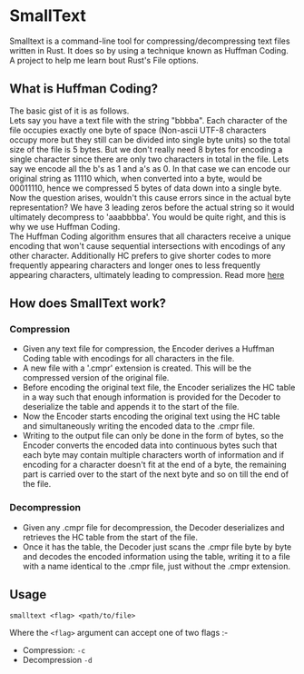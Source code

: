 # SmallText
Smalltext is a command-line tool for compressing/decompressing text files written in Rust. It does so by using a technique known as Huffman Coding.  
A project to help me learn bout Rust's File options.

## What is Huffman Coding?
The basic gist of it is as follows.  
Lets say you have a text file with the string "bbbba". Each character of the file occupies exactly one byte of space (Non-ascii UTF-8 characters occupy more but they still can be divided into single byte units) so the total size of the file is 5 bytes. But we don't really need 8 bytes for encoding a single character since there are only two characters in total in the file. Lets say we encode all the b's as 1 and a's as 0. In that case we can encode our original string as 11110 which, when converted into a byte, would be 00011110, hence we compressed 5 bytes of data down into a single byte.  
Now the question arises, wouldn't this cause errors since in the actual byte representation? We have 3 leading zeros before the actual string so it would ultimately decompress to 'aaabbbba'. You would be quite right, and this is why we use Huffman Coding.  
The Huffman Coding algorithm ensures that all characters receive a unique encoding that won't cause sequential intersections with encodings of any other character. Additionally HC prefers to give shorter codes to more frequently appearing characters and longer ones to less frequently appearing characters, ultimately leading to compression. Read more [here](https://en.wikipedia.org/wiki/Huffman_coding)  

## How does SmallText work?
### Compression 
- Given any text file for compression, the Encoder derives a Huffman Coding table with encodings for all characters in the file.  
- A new file with a '.cmpr' extension is created. This will be the compressed version of the original file.  
- Before encoding the original text file, the Encoder serializes the HC table in a way such that enough information is provided for the Decoder to deserialize the table and appends it to the start of the file.  
- Now the Encoder starts encoding the original text using the HC table and simultaneously writing the encoded data to the .cmpr file.  
- Writing to the output file can only be done in the form of bytes, so the Encoder converts the encoded data into continuous bytes such that each byte may contain multiple characters worth of information and if encoding for a character doesn't fit at the end of a byte, the remaining part is carried over to the start of the next byte and so on till the end of the file.

### Decompression
- Given any .cmpr file for decompression, the Decoder deserializes and retrieves the HC table from the start of the file.  
- Once it has the table, the Decoder just scans the .cmpr file byte by byte and decodes the encoded information using the table, writing it to a file with a name identical to the .cmpr file, just without the .cmpr extension.  

## Usage
```
smalltext <flag> <path/to/file>
```
Where the `<flag>` argument can accept one of two flags :- 
- Compression: `-c`  
- Decompression `-d`
